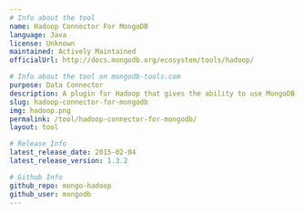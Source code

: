 ```yaml
---
# Info about the tool
name: Hadoop Connector For MongoDB
language: Java
license: Unknown
maintained: Actively Maintained
officialUrl: http://docs.mongodb.org/ecosystem/tools/hadoop/

# Info about the tool on mongodb-tools.com
purpose: Data Connector
description: A plugin for Hadoop that gives the ability to use MongoDB as an input source and/or an output source.
slug: hadoop-connector-for-mongodb
img: hadoop.png
permalink: /tool/hadoop-connector-for-mongodb/
layout: tool

# Release Info
latest_release_date: 2015-02-04
latest_release_version: 1.3.2

# Github Info
github_repo: mongo-hadoop
github_user: mongodb
---
```


